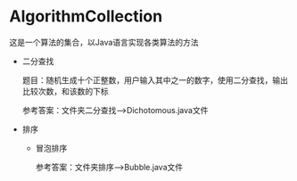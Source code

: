 # AlgorithmCollection
 这是一个算法的集合，以Java语言实现各类算法的方法

* 二分查找

  题目：随机生成十个正整数，用户输入其中之一的数字，使用二分查找，输出比较次数，和该数的下标
  
  参考答案：文件夹二分查找-->Dichotomous.java文件
  
* 排序

  * 冒泡排序

    参考答案：文件夹排序-->Bubble.java文件